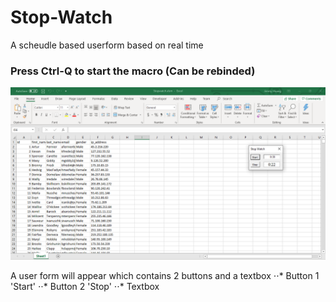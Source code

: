 # Stop-Watch
A scheudle based userform based on real time

### Press Ctrl-Q to start the macro (Can be rebinded) ###
![Screenshot1](https://github.com/jimmyhuang007/Stop-Watch/blob/master/Screenshot1.PNG)

A user form will appear which contains 2 buttons and a textbox
⋅⋅* Button 1 'Start' 
⋅⋅* Button 2 'Stop' 
⋅⋅* Textbox  
